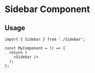 # Sidebar Component

## Usage

```tsx
import { Sidebar } from './Sidebar';

const MyComponent = () => {
  return (
    <Sidebar />
  );
};
```
